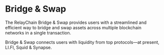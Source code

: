 # Bridge & Swap

The RelayChain Bridge & Swap provides users with a streamlined and efficient way to bridge and swap assets across multiple blockchain networks in a single transaction.

Bridge & Swap connects users with liquidity from top protocols—at present, LI.FI, Squid & Synapse.



